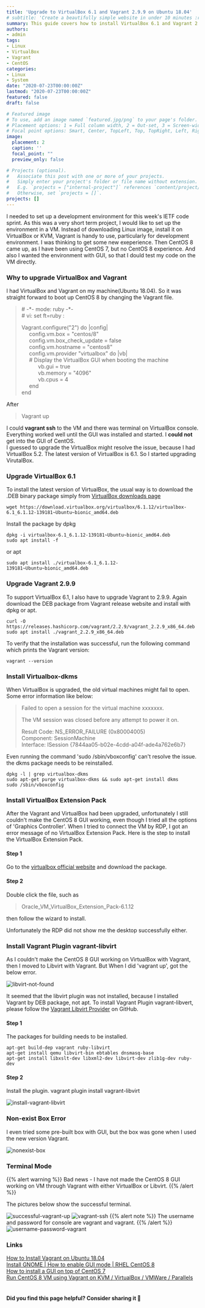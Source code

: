 ```yaml
---
title: 'Upgrade to VirtualBox 6.1 and Vagrant 2.9.9 on Ubuntu 18.04'
# subtitle: 'Create a beautifully simple website in under 10 minutes :rocket:'
summary: This guide covers how to install VirtualBox 6.1 and Vagrant 2.9.9.
authors:
- admin
tags:
- Linux
- VirtualBox
- Vagrant
- CentOS
categories:
- Linux
- System
date: "2020-07-23T00:00:00Z"
lastmod: "2020-07-23T00:00:00Z"
featured: false
draft: false

# Featured image
# To use, add an image named `featured.jpg/png` to your page's folder.
# Placement options: 1 = Full column width, 2 = Out-set, 3 = Screen-width
# Focal point options: Smart, Center, TopLeft, Top, TopRight, Left, Right, BottomLeft, Bottom, BottomRight
image:
  placement: 2
  caption: ''
  focal_point: ""
  preview_only: false

# Projects (optional).
#   Associate this post with one or more of your projects.
#   Simply enter your project's folder or file name without extension.
#   E.g. `projects = ["internal-project"]` references `content/project/deep-learning/index.md`.
#   Otherwise, set `projects = []`.
projects: []
---
```


I needed to set up a development environment for this week's IETF code sprint. As this was a very short term project, I would like to
set up the environment in a VM. Instead of downloading Linux image, install it on VirtualBox or KVM, Vagrant is handy to use, particularly
for development environment. I was thinking to get some new exeperience. Then CentOS 8 came up, as I have been using CentOS 7, but no
CentOS 8 experience. And also I wanted the environment with GUI, so that I dould test my code on the VM directly.  

### Why to upgrade VirtualBox and Vagrant

I had VirtualBox and Vagrant on my machine(Ubuntu 18.04). So it was straight forward to boot up CentOS 8 by changing the Vagrant file.

>\# -\*- mode: ruby -\*-  
>\# vi: set ft=ruby :  
>  
>Vagrant.configure("2") do |config|  
>  &nbsp;&nbsp;&nbsp;&nbsp;&nbsp;config.vm.box = "centos/8"  
>  &nbsp;&nbsp;&nbsp;&nbsp;&nbsp;config.vm.box_check_update = false  
>  &nbsp;&nbsp;&nbsp;&nbsp;&nbsp;config.vm.hostname = "centos8"  
>  &nbsp;&nbsp;&nbsp;&nbsp;&nbsp;config.vm.provider "virtualbox" do |vb|  
>  &nbsp;&nbsp;&nbsp;&nbsp;&nbsp;\# Display the VirtualBox GUI when booting the machine  
>  &nbsp;&nbsp;&nbsp;&nbsp;&nbsp;&nbsp;&nbsp;&nbsp;&nbsp;&nbsp;&nbsp;vb.gui = true  
>  &nbsp;&nbsp;&nbsp;&nbsp;&nbsp;&nbsp;&nbsp;&nbsp;&nbsp;&nbsp;&nbsp;vb.memory = "4096"  
>  &nbsp;&nbsp;&nbsp;&nbsp;&nbsp;&nbsp;&nbsp;&nbsp;&nbsp;&nbsp;&nbsp;vb.cpus = 4  
>  &nbsp;&nbsp;&nbsp;&nbsp;&nbsp;end  
>end  

After  
>Vagrant up
  
I could **vagrant ssh** to the VM and there was terminal on VirtualBox console. Everything worked well until the GUI was installed and started.
I **could not** get into the GUI of CentOS.  
I guessed to upgrade the VirtualBox might resolve the issue, because I had VirtualBox 5.2. The latest version of VirtualBox is 6.1. So I started upgrading VirutalBox.  

### Upgrade VirtualBox 6.1

To install the latest version of VirtualBox, the usual way is to download the .DEB binary package simply from 
[VirtualBox downloads page](https://www.virtualbox.org/wiki/Linux_Downloads)  

    wget https://download.virtualbox.org/virtualbox/6.1.12/virtualbox-6.1_6.1.12-139181~Ubuntu~bionic_amd64.deb
  
Install the package by dpkg 

    dpkg -i virtualbox-6.1_6.1.12-139181~Ubuntu~bionic_amd64.deb
    sudo apt install -f
or apt

    sudo apt install ./virtualbox-6.1_6.1.12-139181~Ubuntu~bionic_amd64.deb

### Upgrade Vagrant 2.9.9

To support VirtualBox 6.1, I also have to upgrade Vagrant to 2.9.9. Again download the DEB package from  Vagrant release website and install with dpkg or apt.  

    curl -O https://releases.hashicorp.com/vagrant/2.2.9/vagrant_2.2.9_x86_64.deb
    sudo apt install ./vagrant_2.2.9_x86_64.deb

To verify that the installation was successful, run the following command which prints the Vagrant version: 

    vagrant --version 

### Install Virtualbox-dkms

When VirtualBox is upgraded, the old virtual machines might fail to open. Some error information like below:  

>Failed to open a session for the virtual machine xxxxxxx.  
>
>The VM session was closed before any attempt to power it on.
>
>Result Code: NS_ERROR_FAILURE (0x80004005)  
>Component: SessionMachine  
>Interface: ISession {7844aa05-b02e-4cdd-a04f-ade4a762e6b7}

Even running the command 'sudo /sbin/vboxconfig' can't resolve the issue. the dkms package needs to be reinstalled.

    dpkg -l | grep virtualbox-dkms
    sudo apt-get purge virtualbox-dkms && sudo apt-get install dkms
    sudo /sbin/vboxconfig

### Install VirtualBox Extension Pack

After the Vagrant and VirtualBox had been upgraded, unfortunately I still couldn't make the CentOS 8 GUI working, even though
I tried all the options of 'Graphics Controller'. When I tried to connect the VM by RDP, I got an error message of no 
VirtualBox Extension Pack. Here is the step to install the VirtualBox Extension Pack.  

#### Step 1

Go to the [virtualbox official website](https://www.virtualbox.org/wiki/Downloads) and download the package.  

#### Step 2

Double click the file, such as  
>Oracle_VM_VirtualBox_Extension_Pack-6.1.12  

then follow the wizard to install.

Unfortunately the RDP did not show me the desktop successfully either.

### Install Vagrant Plugin vagrant-libvirt

As I couldn't make the CentOS 8 GUI working on VirtualBox with Vagrant, then I moved to Libvirt with Vagrant.
But When I did 'vagrant up', got the below error.

![libvirt-not-found](./libvirt-not-found.png)

It seemed that the libvirt plugin was not installed, because I installed Vagrant by DEB package, not apt.
To install Vagrant Plugin vagrant-libvert, please follow the 
[Vagrant Libvirt Provider](https://github.com/vagrant-libvirt/vagrant-libvirt#installation) 
on GitHub.

#### Step 1

The packages for building needs to be installed.
 
    apt-get build-dep vagrant ruby-libvirt  
    apt-get install qemu libvirt-bin ebtables dnsmasq-base  
    apt-get install libxslt-dev libxml2-dev libvirt-dev zlib1g-dev ruby-dev  

#### Step 2

Install the plugin.
    vagrant plugin install vagrant-libvirt

![install-vagrant-libvirt](./install-vagrant-libvirt.png)

### Non-exist Box Error

I even tried some pre-built box with GUI, but the box was gone when I used the new version Vagrant.

![nonexist-box](./nonexist-box.png)

### Terminal Mode

{{% alert warning %}}
Bad news - I have not made the CentOS 8 GUI working on VM through Vagrant with either VirtualBox or Libvirt.
{{% /alert %}}

The pictures below show the successful terminal.


![successful-vagrant-up](./successful-vagrant-up.png)
![vagrant-ssh](./vagrant-ssh.png)
{{% alert note %}}
The username and password for console are vagrant and vagrant.
{{% /alert %}}
![username-password-vagrant](./username-password-vagrant.png)

### Links

[How to Install Vagrant on Ubuntu 18.04](https://linuxize.com/post/how-to-install-vagrant-on-ubuntu-18-04/)  
[Install GNOME | How to enable GUI mode | RHEL CentOS 8](https://www.golinuxcloud.com/install-gnome-enable-gui-mode-rhel-centos-8/)  
[How to install a GUI on top of CentOS 7](https://www.techrepublic.com/article/how-to-install-a-gui-on-top-of-centos-7/)  
[Run CentOS 8 VM using Vagrant on KVM / VirtualBox / VMWare / Parallels](https://computingforgeeks.com/run-centos-8-vm-using-vagrant-on-kvm-virtualbox-vmware-parallels/)  
<br>

#### Did you find this page helpful? Consider sharing it 🙌
